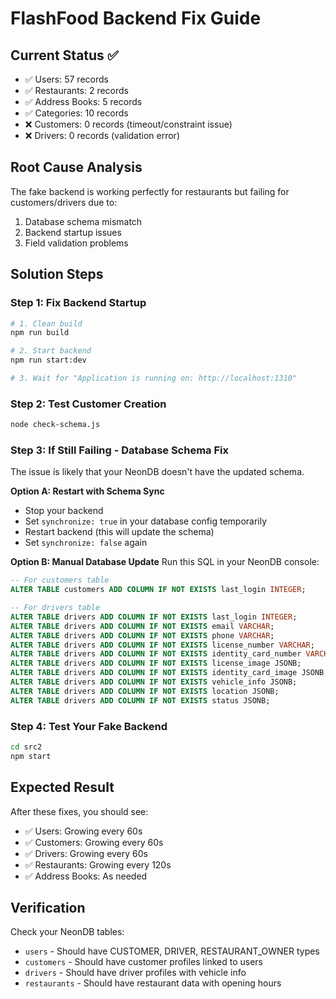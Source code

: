 # FlashFood Backend Fix Guide

## Current Status ✅

- ✅ Users: 57 records
- ✅ Restaurants: 2 records
- ✅ Address Books: 5 records
- ✅ Categories: 10 records
- ❌ Customers: 0 records (timeout/constraint issue)
- ❌ Drivers: 0 records (validation error)

## Root Cause Analysis

The fake backend is working perfectly for restaurants but failing for customers/drivers due to:

1. Database schema mismatch
2. Backend startup issues
3. Field validation problems

## Solution Steps

### Step 1: Fix Backend Startup

```bash
# 1. Clean build
npm run build

# 2. Start backend
npm run start:dev

# 3. Wait for "Application is running on: http://localhost:1310"
```

### Step 2: Test Customer Creation

```bash
node check-schema.js
```

### Step 3: If Still Failing - Database Schema Fix

The issue is likely that your NeonDB doesn't have the updated schema.

**Option A: Restart with Schema Sync**

- Stop your backend
- Set `synchronize: true` in your database config temporarily
- Restart backend (this will update the schema)
- Set `synchronize: false` again

**Option B: Manual Database Update**
Run this SQL in your NeonDB console:

```sql
-- For customers table
ALTER TABLE customers ADD COLUMN IF NOT EXISTS last_login INTEGER;

-- For drivers table
ALTER TABLE drivers ADD COLUMN IF NOT EXISTS last_login INTEGER;
ALTER TABLE drivers ADD COLUMN IF NOT EXISTS email VARCHAR;
ALTER TABLE drivers ADD COLUMN IF NOT EXISTS phone VARCHAR;
ALTER TABLE drivers ADD COLUMN IF NOT EXISTS license_number VARCHAR;
ALTER TABLE drivers ADD COLUMN IF NOT EXISTS identity_card_number VARCHAR;
ALTER TABLE drivers ADD COLUMN IF NOT EXISTS license_image JSONB;
ALTER TABLE drivers ADD COLUMN IF NOT EXISTS identity_card_image JSONB;
ALTER TABLE drivers ADD COLUMN IF NOT EXISTS vehicle_info JSONB;
ALTER TABLE drivers ADD COLUMN IF NOT EXISTS location JSONB;
ALTER TABLE drivers ADD COLUMN IF NOT EXISTS status JSONB;
```

### Step 4: Test Your Fake Backend

```bash
cd src2
npm start
```

## Expected Result

After these fixes, you should see:

- ✅ Users: Growing every 60s
- ✅ Customers: Growing every 60s
- ✅ Drivers: Growing every 60s
- ✅ Restaurants: Growing every 120s
- ✅ Address Books: As needed

## Verification

Check your NeonDB tables:

- `users` - Should have CUSTOMER, DRIVER, RESTAURANT_OWNER types
- `customers` - Should have customer profiles linked to users
- `drivers` - Should have driver profiles with vehicle info
- `restaurants` - Should have restaurant data with opening hours
